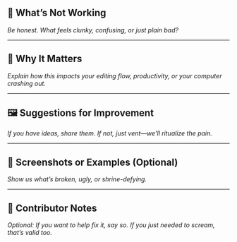 ## 🎨 What’s Not Working  
_Be honest. What feels clunky, confusing, or just plain bad?_

---

## 🧙 Why It Matters  
_Explain how this impacts your editing flow, productivity, or your computer crashing out._

---

## 🖼️ Suggestions for Improvement  
_If you have ideas, share them. If not, just vent—we’ll ritualize the pain._

---

## 📸 Screenshots or Examples (Optional)  
_Show us what’s broken, ugly, or shrine-defying._

---

## 🧾 Contributor Notes  
_Optional: If you want to help fix it, say so. If you just needed to scream, that’s valid too._
